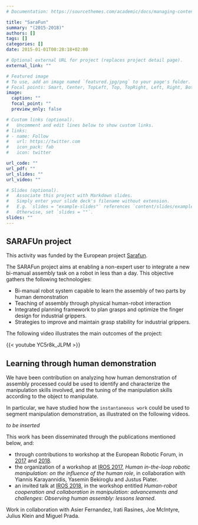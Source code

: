 ```yaml
---
# Documentation: https://sourcethemes.com/academic/docs/managing-content/

title: "SaraFun"
summary: "(2015-2018)"
authors: []
tags: []
categories: []
date: 2015-01-01T00:28:18+02:00

# Optional external URL for project (replaces project detail page).
external_link: ""

# Featured image
# To use, add an image named `featured.jpg/png` to your page's folder.
# Focal points: Smart, Center, TopLeft, Top, TopRight, Left, Right, BottomLeft, Bottom, BottomRight.
image:
  caption: ""
  focal_point: ""
  preview_only: false

# Custom links (optional).
#   Uncomment and edit lines below to show custom links.
# links:
# - name: Follow
#   url: https://twitter.com
#   icon_pack: fab
#   icon: twitter

url_code: ""
url_pdf: ""
url_slides: ""
url_video: ""

# Slides (optional).
#   Associate this project with Markdown slides.
#   Simply enter your slide deck's filename without extension.
#   E.g. `slides = "example-slides"` references `content/slides/example-slides.md`.
#   Otherwise, set `slides = ""`.
slides: ""
---
```


## SARAFUn project

This activity was funded by the European project [Sarafun](http://sarafun.eu/).

The SARAFun project aims at enabling a non-expert user to integrate a new bi-manual assembly task on a robot in less than a day.
This objective gathers the following technologies:

* Bi-manual robot system capable to learn the assembly of two parts by human demonstration
* Teaching of assembly through physical human-robot interaction
* Integrated planning framework to plan grasps and optimize the finger design for industrial grippers.
* Strategies to improve and maintain grasp stability for industrial grippers.

The following video illustrates the main outcomes of the project:

{{< youtube YC5r8k_JLPM >}}

## Learning through human demonstration

We have been contribution on analyzing how human demonstration of assembly processed could be used to identify and characterize the manipulation skills involved, and the tuning of the manipulation skills according to the object to manipulate.

In particular, we have studied how the `instantaneous work` could be used to segment manipulation demonstration, as illustrated on the following videos.

_to be inserted_

This work has been disseminated through the publications mentioned below, and:

* through contributions to workshop at the European Robotic Forum, in [2017](http://sarafun.eu/%20erf-2017-tbd-for-industrial-applications%20/) and [2018](http://cs.lth.se/jacek-malec/smart-cooperative-robots-for-agile-assembly-workshop-erf2018/).
* the organization of a workshop at [IROS 2017](http://sarafun.eu/iros2017_hr/), _Human in-the-loop robotic manipulation: on the influence of the human role_, in collaboration with Yiannis Karayannidis, Yasemin Bekiroglu and Justus Piater.
* an invited talk at [IROS 2018](https://www.roboticvision.org/humanrobotcooperationirosws/), in the workshop entitled _Human-robot cooperation and collaboration in manipulation: advancements and challenges_: _Observing human assembly: lessons learned_.


Work in collaboration with Asier Fernandez, Irati Rasines, Joe McIntyre, Julius Klein and Miguel Prada.
